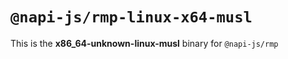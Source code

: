 # `@napi-js/rmp-linux-x64-musl`

This is the **x86_64-unknown-linux-musl** binary for `@napi-js/rmp`
